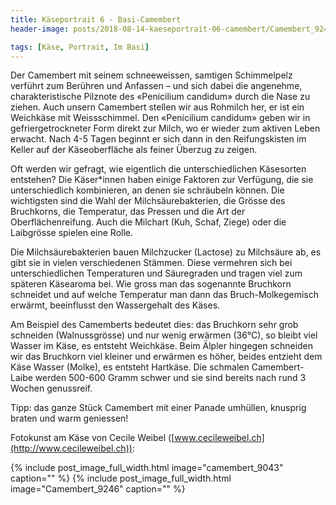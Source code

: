 ```yaml
---
title: Käseportrait 6 - Basi-Camembert
header-image: posts/2018-08-14-kaeseportrait-06-camembert/Camembert_9243.jpg

tags: [Käse, Portrait, Im Basi]
---
```


Der Camembert mit seinem schneeweissen, samtigen Schimmelpelz verführt zum Berühren und Anfassen – und sich dabei die angenehme, 
charakteristische Pilznote des «Penicilium candidum» durch die Nase zu ziehen. Auch unsern Camembert stellen wir aus Rohmilch her, 
er ist ein Weichkäse mit Weissschimmel. Den «Penicilium candidum» geben wir in gefriergetrockneter Form direkt zur Milch, 
wo er wieder zum aktiven Leben erwacht. Nach 4-5 Tagen beginnt er sich dann in den Reifungskisten im Keller auf der Käseoberfläche 
als feiner Überzug zu zeigen.

Oft werden wir gefragt, wie eigentlich die unterschiedlichen Käsesorten entstehen? Die Käser*innen haben einige Faktoren zur Verfügung, 
die sie unterschiedlich kombinieren, an denen sie schräubeln können. Die wichtigsten sind die Wahl der Milchsäurebakterien, 
die Grösse des Bruchkorns, die Temperatur, das Pressen und die Art der Oberflächenreifung. Auch die Milchart (Kuh, Schaf, Ziege) 
oder die Laibgrösse spielen eine Rolle.

Die Milchsäurebakterien bauen Milchzucker (Lactose) zu Milchsäure ab, es gibt sie in vielen verschiedenen Stämmen. 
Diese vermehren sich bei unterschiedlichen Temperaturen und Säuregraden und tragen viel zum späteren Käsearoma bei. Wie gross man 
das sogenannte Bruchkorn schneidet und auf welche Temperatur man dann das Bruch-Molkegemisch erwärmt, beeinflusst den Wassergehalt 
des Käses.

Am Beispiel des Camemberts bedeutet dies: das Bruchkorn sehr grob schneiden (Walnussgrösse) und nur wenig erwärmen (36°C), 
so bleibt viel Wasser im Käse, es entsteht Weichkäse. Beim Älpler hingegen schneiden wir das Bruchkorn viel kleiner und erwärmen es höher, 
beides entzieht dem Käse Wasser (Molke), es entsteht Hartkäse. Die schmalen Camembert-Laibe werden 500-600 Gramm schwer und sie 
sind bereits nach rund 3 Wochen genussreif.

Tipp: das ganze Stück Camembert mit einer Panade umhüllen, knusprig braten und warm geniessen!



Fotokunst am Käse von Cecile Weibel ([www.cecileweibel.ch](http://www.cecileweibel.ch)):

{% include post_image_full_width.html image="camembert_9043" caption="" %}
{% include post_image_full_width.html image="Camembert_9246" caption="" %}
